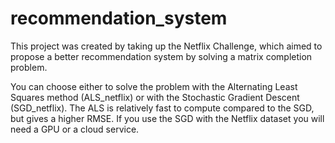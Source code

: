 # recommendation_system
This project was created by taking up the Netflix Challenge, which aimed to propose a better recommendation system by solving a matrix completion problem.

You can choose either to solve the problem with the Alternating Least Squares method (ALS_netflix) or with the Stochastic Gradient Descent (SGD_netflix).
The ALS is relatively fast to compute compared to the SGD, but gives a higher RMSE.
If you use the SGD with the Netflix dataset you will need a GPU or a cloud service.
